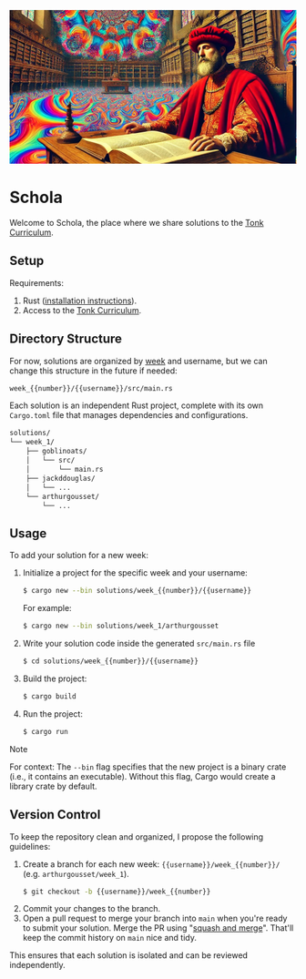 ![Schola Cover](schola-cover.png)

# Schola

Welcome to Schola, the place where we share solutions to the [Tonk Curriculum][tonk-curriculum].

## Setup

Requirements:

1. Rust ([installation instructions](https://www.rust-lang.org/tools/install)).
1. Access to the [Tonk Curriculum][tonk-curriculum].

## Directory Structure

For now, solutions are organized by [week][tonk-curriculum] and username, but we can change this
structure in the future if needed:

```
week_{{number}}/{{username}}/src/main.rs
```

Each solution is an independent Rust project, complete with its own `Cargo.toml` file that manages
dependencies and configurations.

```
solutions/
└── week_1/
    ├── goblinoats/
    │   └── src/
    │       └── main.rs
    ├── jackddouglas/
    │   └── ...
    └── arthurgousset/
        └── ...
```

## Usage

To add your solution for a new week:

1. Initialize a project for the specific week and your username:

   ```sh
   $ cargo new --bin solutions/week_{{number}}/{{username}}
   ```

   For example:

   ```sh
   $ cargo new --bin solutions/week_1/arthurgousset
   ```

1. Write your solution code inside the generated `src/main.rs` file
   ```sh
   $ cd solutions/week_{{number}}/{{username}}
   ```
1. Build the project:
   ```sh
   $ cargo build
   ```
1. Run the project:
   ```sh
   $ cargo run
   ```

> [!NOTE]  
> For context: The `--bin` flag specifies that the new project is a binary crate (i.e., it contains
> an executable). Without this flag, Cargo would create a library crate by default.

## Version Control

To keep the repository clean and organized, I propose the following guidelines:

1. Create a branch for each new week: `{{username}}/week_{{number}}/` (e.g. `arthurgousset/week_1`).
   ```sh
   $ git checkout -b {{username}}/week_{{number}}
   ```
2. Commit your changes to the branch.
3. Open a pull request to merge your branch into `main` when you're ready to submit your solution.
   Merge the PR using
   "[squash and merge](https://docs.github.com/en/pull-requests/collaborating-with-pull-requests/incorporating-changes-from-a-pull-request/about-pull-request-merges#squash-and-merge-your-commits)".
   That'll keep the commit history on `main` nice and tidy.

This ensures that each solution is isolated and can be reviewed independently.

<!-- References -->

[tonk-curriculum]:
  https://www.notion.so/tonk/Foundation-for-Applied-Cryptography-0a33951054b84cd68c3e030bed945003
